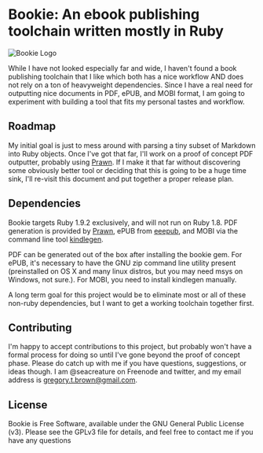 # Bookie: An ebook publishing toolchain written mostly in Ruby

![Bookie Logo](https://github.com/sandal/bookie/raw/master/doc/banner.png)

While I have not looked especially far and wide, I haven't found a book
publishing toolchain that I like which both has a nice workflow AND does not
rely on a ton of heavyweight dependencies. Since I have a real need for
outputting nice documents in PDF, ePUB, and MOBI format, I am going to
experiment with building a tool that fits my personal tastes and workflow.

## Roadmap

My initial goal is just to mess around with parsing a tiny subset of Markdown
into Ruby objects. Once I've got that far, I'll work on a proof of concept PDF
outputter, probably using [Prawn](http://prawn.majesticseacreature.com). If I 
make it that far without discovering some obviously better tool or deciding 
that this is going to be a huge time sink, I'll re-visit this document and
put together a proper release plan.

## Dependencies

Bookie targets Ruby 1.9.2 exclusively, and will not run on Ruby 1.8.
PDF generation is provided by [Prawn](http::/prawn.majesticseacreature.com),
ePUB from [eeepub](https://github.com/jugyo/eeepub), and MOBI via the command
line tool [kindlegen](http://www.amazon.com/gp/feature.html?ie=UTF8&docId=1000234621).

PDF can be generated out of the box after installing the bookie gem. For ePUB,
it's necessary to have the GNU zip command line utility present (preinstalled on
OS X and many linux distros, but you may need msys on Windows, not sure.). For
MOBI, you need to install kindlegen manually.

A long term goal for this project would be to eliminate most or all of these
non-ruby dependencies, but I want to get a working toolchain together first.

## Contributing

I'm happy to accept contributions to this project, but probably won't
have a formal process for doing so until I've gone beyond the proof of concept
phase. Please do catch up with me if you have questions, suggestions, or ideas
though. I am @seacreature on Freenode and twitter, and my email address is 
gregory.t.brown@gmail.com.

## License

Bookie is Free Software, available under the GNU General Public License (v3).
Please see the GPLv3 file for details, and feel free to contact me if you have
any questions
